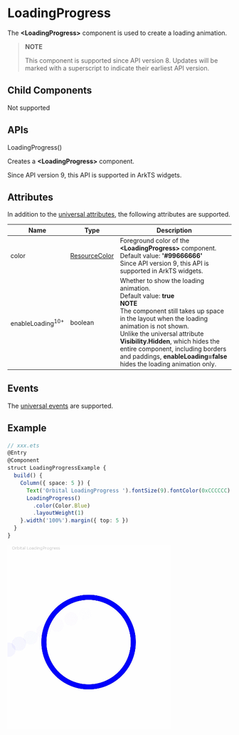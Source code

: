 # LoadingProgress

The **\<LoadingProgress>** component is used to create a loading animation.

>  **NOTE**
>
> This component is supported since API version 8. Updates will be marked with a superscript to indicate their earliest API version.


## Child Components

Not supported


## APIs

LoadingProgress()

Creates a **\<LoadingProgress>** component.

Since API version 9, this API is supported in ArkTS widgets.

## Attributes

In addition to the [universal attributes](ts-universal-attributes-size.md), the following attributes are supported.

| Name| Type| Description|
| -------- | -------- | -------- |
| color | [ResourceColor](ts-types.md#resourcecolor) | Foreground color of the **\<LoadingProgress>** component.<br>Default value: **'#99666666'**<br>Since API version 9, this API is supported in ArkTS widgets.|
| enableLoading<sup>10+</sup> | boolean | Whether to show the loading animation.<br>Default value: **true**<br>**NOTE**<br> The component still takes up space in the layout when the loading animation is not shown.<br>Unlike the universal attribute **Visibility.Hidden**, which hides the entire component, including borders and paddings, **enableLoading=false** hides the loading animation only.|

## Events

The [universal events](ts-universal-events-click.md) are supported.

## Example

```ts
// xxx.ets
@Entry
@Component
struct LoadingProgressExample {
  build() {
    Column({ space: 5 }) {
      Text('Orbital LoadingProgress ').fontSize(9).fontColor(0xCCCCCC).width('90%')
      LoadingProgress()
        .color(Color.Blue)
        .layoutWeight(1)
    }.width('100%').margin({ top: 5 })
  }
}
```

![LoadingProgress](figures/LoadingProgress.gif)

